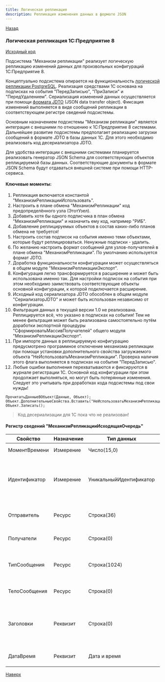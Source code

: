 ```yaml
---
title: Логическая репликация
description: Репликация изменения данных в формате JSON
---
```

[Назад](/dajet-blog/#логическая-репликация-1с-предприятие-8)

### Логическая репликация 1C:Предприятие 8

[Исходный код](https://github.com/zhichkin/1c-logical-replication)

Подсистема "Механизм репликации" реализует логическую репликацию изменений данных для произвольных конфигураций 1С:Предприятие 8.

Концептуально подсистема опирается на функциональность [логической репликации PostgreSQL](https://postgrespro.ru/docs/postgresql/current/logical-replication). Реализация средствами 1С основана на подписках на события "ПередЗаписью", "ПриЗаписи" и "ПередУдалением". Сериализация изменений данных осуществляется при помощи [формата JDTO](https://zhichkin.github.io/1c-logical-replication/jdto/) (JSON data transfer object). Фиксация изменений выполняется в виде сообщений репликации в соответствующем регистре сведений подсистемы.

Основным назначением подсистемы "Механизм репликации" является интеграция с внешними по отношению к 1С:Предприятие 8 системами. Дальнейшее развитие подсистемы предполагает реализацию загрузки сообщений в формате JDTO в базы данных 1С. Для этого необходимо реализовать код десериализатора JDTO.

Для удобства интеграции с внешними системами планируется реализовать генератор JSON Schema для соответствующих объектов реплицируемой базы данных. Соответствующие документы в формате JSON Schema будут отдаваться внешней системе при помощи HTTP-сервиса.

#### Ключевые моменты:
1. Репликация включается константой "МеханизмРепликацииИспользовать".
2. Настроить в плане обмена "МеханизмРепликации" код предопределённого узла (ЭтотУзел).
3. Добавить хотя бы одного подписчика в план обмена "МеханизмРепликации" и назначить ему код, например "РИБ".
4. Добавление реплицируемых объектов в состав каких-либо планов обмена не требуется!
5. Настроить состав подписок на события именно теми объектами, которые будут реплицироваться. Ненужные подписки - удалить.
6. По желанию настроить формат сообщений для узлов-получателей в плане обмена "МеханизмРепликации". По умолчанию используется формат JDTO.
7. Доработка функциональности конфигурации может осуществляться в общем модуле "МеханизмРепликацииЭкспорт".
8. Конфигурация легко трансформируется в расширение и может быть использована именно так. Для настройки подписок на события при этом необходимо заимствовать соответствующие объекты основной конфигурации, к которой подключается расширение.
9. Исходный код сериализатора JDTO обособлен в общем модуле "СериализаторJDTO" и может быть использован независимо от конфигурации.
10. Фильтрация данных в текущей версии 1.0 не реализована. Реплицируется всё, что указано в подписках на события! Тем не менее фильтрация может быть реализована самостоятельно путём доработки экспортной процедуры "СформироватьМассивПолучателей" общего модуля "МеханизмРепликацииЭкспорт".
11. При импорте данных в реплицируемую конфигурацию предусмотрено программное отключение механизма репликации при помощи установки дополнительного свойства загружаемого объекта "НеИспользоватьМеханизмРепликации". Проверка наличия этого флага выполняется в подписках на события "ПередЗаписью".
12. Любые ошибки выполнения перехватываются и фиксируются в журнале регистрации 1С. Основной код конфигурации при этом продолжает выполняться, но могут быть потерянные изменения. Следует это учитывать при доработках кода подсистемы под свои нужды!

```
ПрочитатьДанныеВОбъект(Данные, Объект);
Объект.ДополнительныеСвойства.Вставить("НеИспользоватьМеханизмРепликации");
Объект.Записать();
```

> Код десериализации для 1С пока что не реализован!

#### Регистр сведений "МеханизмРепликацииИсходящаяОчередь"

|**Свойство**|**Назначение**|**Тип данных**|**Описание**|
|---|---|---|---|
|МоментВремени|Измерение|Число(15,0)|Время в миллисекундах для упорядочивания очереди по FIFO|
|Идентификатор|Измерение|УникальныйИдентификатор|Ссылка на объект, регистратор или произвольный UUID (для независимых регистров сведений). Значение измерения генерируется в процедуре "СформироватьИдентификаторСообщения" общего модуля "МеханизмРепликацииЭкспорт".|
|Отправитель|Ресурс|Строка(36)|Код или идентификатор отправителя, реплицируемой базы данных. Код берётся из предопределённого узла плана обмена "МеханизмРепликации".|
|Получатели|Ресурс|Строка(0)|Коды получателей в формате CSV. Коды берутся из плана обмена "МеханизмРепликации".|
|ТипСообщения|Ресурс|Строка(1024)|Тип сообщения репликации. По умолчанию равно значению, которое возвращает вызов метода "ПолноеИмя" объекта метаданных. Например, "Справочник.Номенклатура".|
|ТелоСообщения|Ресурс|Строка(0)|Тело сообщения в указанном в плане обмена "МеханизмРепликации" формате. По умолчанию это формат JDTO.|
|Заголовки|Реквизит|Строка(0)|Заголовки (метаданные) сообщения в формате JSON. По умолчанию это структура, имеющая следующие значения: версия схемы данных (конфигурации), тип операции репликации и формат тела сообщения. Подробнее можно посмотреть в исходном коде подсистемы.|
|ДатаВремя|Реквизит|Дата и время|Время формирования сообщения репликации. Используется текущее время сервера кластера 1С.|

[Наверх](#логическая-репликация-1спредприятие-8)
